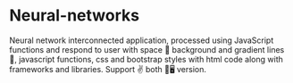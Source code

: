 # Neural-networks
Neural network interconnected application, processed using JavaScript functions and respond to user with space 🌌 background and gradient lines 🌈, javascript functions, css and bootstrap styles with html code along with frameworks and libraries. Support ✌️ both 📲🖥️ version. 
